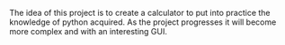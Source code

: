 The idea of this project is to create a calculator to put into practice the knowledge of python acquired.
As the project progresses it will become more complex and with an interesting GUI.
